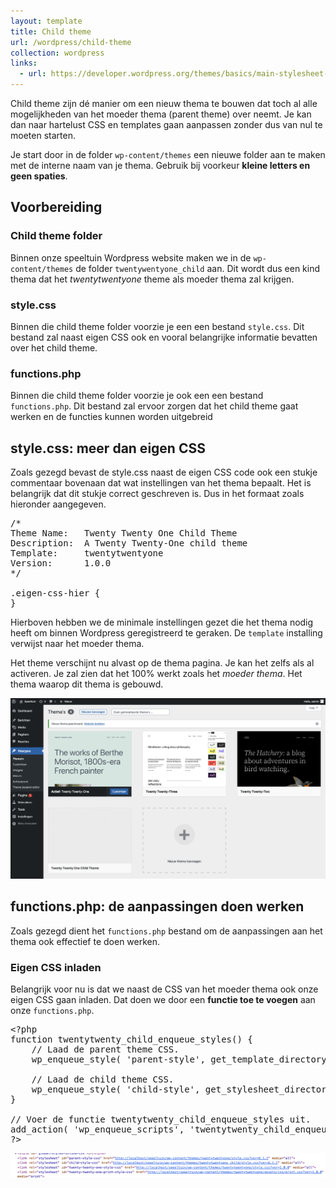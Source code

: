 ```yaml
---
layout: template
title: Child theme
url: /wordpress/child-theme
collection: wordpress
links:
  - url: https://developer.wordpress.org/themes/basics/main-stylesheet-style-css/
---
```

Child theme zijn dé manier om een nieuw thema te bouwen dat toch al alle mogelijkheden van het moeder thema (parent theme) over neemt. Je kan dan naar hartelust CSS en templates gaan aanpassen zonder dus van nul te moeten starten.

Je start door in de folder <code>wp-content/themes</code> een nieuwe folder aan te maken met de interne naam van je thema. Gebruik bij voorkeur <strong>kleine letters en geen spaties</strong>.

## Voorbereiding

### Child theme folder
Binnen onze speeltuin Wordpress website maken we in de <code>wp-content/themes</code> de folder <code>twentywentyone_child</code> aan. Dit wordt dus een kind thema dat het <em>twentytwentyone</em> theme als moeder thema zal krijgen.

### style.css
Binnen die child theme folder voorzie je een een bestand <code>style.css</code>. Dit bestand zal naast eigen CSS ook en vooral belangrijke informatie bevatten over het child theme.

### functions.php
Binnen die child theme folder voorzie je ook een een bestand <code>functions.php</code>. Dit bestand zal ervoor zorgen dat het child theme gaat werken en de functies kunnen worden uitgebreid

## style.css: meer dan eigen CSS
Zoals gezegd bevast de style.css naast de eigen CSS code ook een stukje commentaar bovenaan dat wat instellingen van het thema bepaalt. Het is belangrijk dat dit stukje correct geschreven is. Dus in het formaat zoals hieronder aangegeven.

<pre>
/*
Theme Name:   Twenty Twenty One Child Theme
Description:  A Twenty Twenty-One child theme 
Template:     twentytwentyone
Version:      1.0.0
*/

.eigen-css-hier {
}
</pre>

Hierboven hebben we de minimale instellingen gezet die het thema nodig heeft om binnen Wordpress geregistreerd te geraken. 
De <code>template</code> installing verwijst naar het moeder thema.

Het theme verschijnt nu alvast op de thema pagina. Je kan het zelfs als al activeren. Je zal zien dat het 100% werkt zoals het <em>moeder thema</em>. Het thema waarop dit thema is gebouwd.

<img src="images/child_theme_ready.jpg" />


## functions.php: de aanpassingen doen werken

Zoals gezegd dient het <code>functions.php</code> bestand om de aanpassingen aan het thema ook effectief te doen werken.

### Eigen CSS inladen

Belangrijk voor nu is dat we naast de CSS van het moeder thema ook onze eigen CSS gaan inladen. Dat doen we door een <strong>functie toe te voegen</strong> aan onze <code>functions.php</code>.

<pre>
&lt;?php
function twentytwenty_child_enqueue_styles() {
    // Laad de parent theme CSS.
    wp_enqueue_style( 'parent-style', get_template_directory_uri() . '/style.css' );

    // Laad de child theme CSS.
    wp_enqueue_style( 'child-style', get_stylesheet_directory_uri() . '/style.css' ); 
}

// Voer de functie twentytwenty_child_enqueue_styles uit.
add_action( 'wp_enqueue_scripts', 'twentytwenty_child_enqueue_styles' );
?&gt;
</pre>

<img src="images/child_theme_css_geladen.jpg" />
